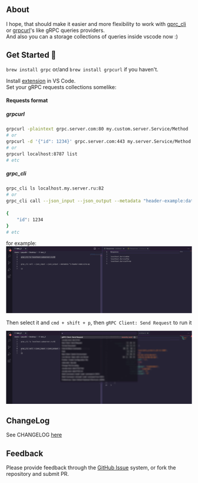 ## About
I hope, that should make it easier and more flexibility to work with [gprc_cli](https://github.com/grpc/grpc/blob/master/doc/command_line_tool.md) or [grpcurl](https://github.com/fullstorydev/grpcurl)'s like gRPC queries providers.  
And also you can a storage collections of queries inside vscode now :)  

## Get Started 🚀
`brew install grpc` or/and `brew install grpcurl` if you haven't.  

Install [extension](https://marketplace.visualstudio.com/items?itemName=pashkatrick.grpc-client) in VS Code.    
Set your gRPC requests collections somelike:


#### Requests format
##### grpcurl
```bash
grpcurl -plaintext grpc.server.com:80 my.custom.server.Service/Method
# or
grpcurl -d '{"id": 1234}' grpc.server.com:443 my.server.Service/Method
# or
grpcurl localhost:8787 list
# etc
```
##### grpc_cli
```bash
grpc_cli ls localhost.my.server.ru:82
# or
grpc_cli call --json_input --json_output --metadata "header-example:data" localhost.my.server.ru:82 my.server.Service/Method

{
    "id": 1234
}
# etc
```
for example:
![img1](https://raw.githubusercontent.com/pashkatrick/vscode-grpc-client/master/assets/i2.png)

Then select it and `cmd + shift + p`, then `gRPC Client: Send Request` to run it

![img2](https://raw.githubusercontent.com/pashkatrick/vscode-grpc-client/master/assets/i1.png)

## ChangeLog
See CHANGELOG [here](CHANGELOG.md)

## Feedback
Please provide feedback through the [GitHub Issue](https://github.com/pashkatrick/vscode-grpc-client/issues) system, or fork the repository and submit PR.
